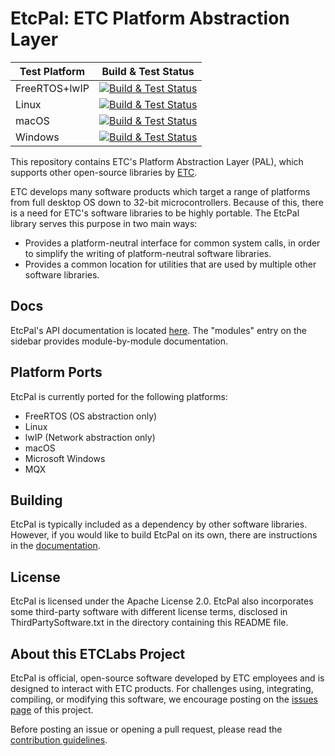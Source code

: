 # EtcPal: ETC Platform Abstraction Layer

| Test Platform | Build & Test Status |
|---------------|:-------------------:|
| FreeRTOS+lwIP | [![Build & Test Status][freertos-lwip-build-badge]][azure-devops-link] |
| Linux         | [![Build & Test Status][linux-build-badge]][azure-devops-link] |
| macOS         | [![Build & Test Status][macos-build-badge]][azure-devops-link] |
| Windows       | [![Build & Test Status][win-build-badge]][azure-devops-link] |

[win-build-badge]: https://dev.azure.com/ETCLabs/EtcPal/_apis/build/status/ETCLabs.EtcPal?branchName=develop&stageName=Build%20and%20Test%20EtcPal&jobName=Windows
[macos-build-badge]: https://dev.azure.com/ETCLabs/EtcPal/_apis/build/status/ETCLabs.EtcPal?branchName=develop&stageName=Build%20and%20Test%20EtcPal&jobName=macOS
[linux-build-badge]: https://dev.azure.com/ETCLabs/EtcPal/_apis/build/status/ETCLabs.EtcPal?branchName=develop&stageName=Build%20and%20Test%20EtcPal&jobName=Linux
[freertos-lwip-build-badge]: https://dev.azure.com/ETCLabs/EtcPal/_apis/build/status/ETCLabs.EtcPal?branchName=develop&stageName=Build%20and%20Test%20EtcPal&jobName=FreeRTOS%2FlwIP
[azure-devops-link]: https://dev.azure.com/ETCLabs/EtcPal/_build/latest?definitionId=4&branchName=develop 


This repository contains ETC's Platform Abstraction Layer (PAL), which supports other open-source
libraries by [ETC](http://www.etcconnect.com).

ETC develops many software products which target a range of platforms from full desktop OS down to
32-bit microcontrollers. Because of this, there is a need for ETC's software libraries to be highly
portable. The EtcPal library serves this purpose in two main ways:

* Provides a platform-neutral interface for common system calls, in order to simplify the writing
  of platform-neutral software libraries.
* Provides a common location for utilities that are used by multiple other software libraries.

## Docs

EtcPal's API documentation is located [here](https://etclabs.github.io/EtcPal/docs/head). The
"modules" entry on the sidebar provides module-by-module documentation.

## Platform Ports

EtcPal is currently ported for the following platforms:
+ FreeRTOS (OS abstraction only)
+ Linux
+ lwIP (Network abstraction only)
+ macOS
+ Microsoft Windows
+ MQX

## Building

EtcPal is typically included as a dependency by other software libraries. However, if you would
like to build EtcPal on its own, there are instructions in the
[documentation](https://etclabs.github.io/EtcPal).

## License

EtcPal is licensed under the Apache License 2.0. EtcPal also incorporates some third-party software
with different license terms, disclosed in ThirdPartySoftware.txt in the directory containing this
README file. 

## About this ETCLabs Project

EtcPal is official, open-source software developed by ETC employees and is designed to interact
with ETC products. For challenges using, integrating, compiling, or modifying this software, we
encourage posting on the [issues page](https://github.com/ETCLabs/EtcPal/issues) of this project.

Before posting an issue or opening a pull request, please read the
[contribution guidelines](./CONTRIBUTING.md).

